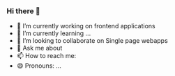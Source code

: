 ### Hi there 👋

- 🔭 I’m currently working on frontend applications
- 🌱 I’m currently learning ...
- 👯 I’m looking to collaborate on Single page webapps
- 💬 Ask me about 
- 📫 How to reach me: []()
- 😄 Pronouns: ...

